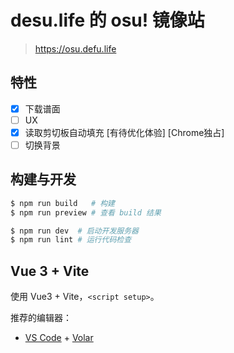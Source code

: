# desu.life 的 osu! 镜像站

> https://osu.defu.life

## 特性

- [x] 下载谱面
- [ ] UX
- [x] 读取剪切板自动填充 [有待优化体验] [Chrome独占]
- [ ] 切换背景

## 构建与开发

```bash
$ npm run build   # 构建
$ npm run preview # 查看 build 结果

$ npm run dev  # 启动开发服务器
$ npm run lint # 运行代码检查
```

## Vue 3 + Vite

使用 Vue3 + Vite，`<script setup>`。

推荐的编辑器：

- [VS Code](https://code.visualstudio.com/) + [Volar](https://marketplace.visualstudio.com/items?itemName=Vue.volar)
